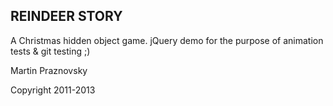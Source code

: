 REINDEER STORY
--------------

A Christmas hidden object game.
jQuery demo for the purpose of animation tests & git testing ;)

Martin Praznovsky

Copyright 2011-2013
